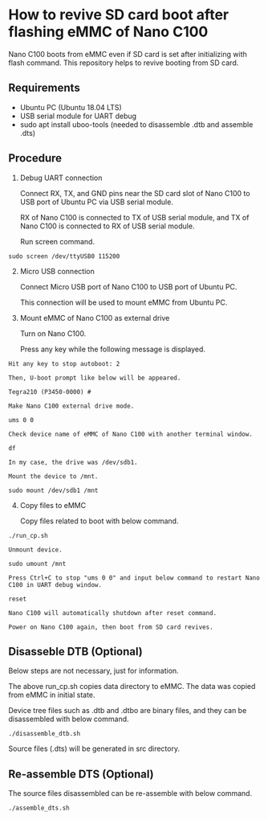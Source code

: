 # How to revive SD card boot after flashing eMMC of Nano C100

Nano C100 boots from eMMC even if SD card is set after initializing with flash command.
This repository helps to revive booting from SD card.

## Requirements

- Ubuntu PC (Ubuntu 18.04 LTS)
- USB serial module for UART debug
- sudo apt install uboo-tools (needed to disassemble .dtb and assemble .dts)

## Procedure

1. Debug UART connection

    Connect RX, TX, and GND pins near the SD card slot of Nano C100 to USB port of Ubuntu PC via USB serial module.

    RX of Nano C100 is connected to TX of USB serial module, and TX of Nano C100 is connected to RX of USB serial module.

    Run screen command.
```
sudo screen /dev/ttyUSB0 115200
```

2. Micro USB connection

    Connect Micro USB port of Nano C100 to USB port of Ubuntu PC.

    This connection will be used to mount eMMC from Ubuntu PC.

3. Mount eMMC of Nano C100 as external drive

    Turn on Nano C100.

    Press any key while the following message is displayed.
```
Hit any key to stop autoboot: 2
```
    Then, U-boot prompt like below will be appeared.
```
Tegra210 (P3450-0000) #
```
    Make Nano C100 external drive mode.
```
ums 0 0
```
    Check device name of eMMC of Nano C100 with another terminal window.
```
df
```
    In my case, the drive was /dev/sdb1.

    Mount the device to /mnt.
```
sudo mount /dev/sdb1 /mnt
```

4. Copy files to eMMC

    Copy files related to boot with below command.
```
./run_cp.sh
```
    Unmount device.
```
sudo umount /mnt
```
    Press Ctrl+C to stop "ums 0 0" and input below command to restart Nano C100 in UART debug window.
```
reset
```
    Nano C100 will automatically shutdown after reset command.

    Power on Nano C100 again, then boot from SD card revives.

## Disasseble DTB (Optional)

Below steps are not necessary, just for information.

The above run_cp.sh copies data directory to eMMC. The data was copied from eMMC in initial state.

Device tree files such as .dtb and .dtbo are binary files, and they can be disassembled with below command.
```
./disassemble_dtb.sh
```
Source files (.dts) will be generated in src directory.

## Re-assemble DTS (Optional)

The source files disassembled can be re-assemble with below command.
```
./assemble_dts.sh
```
